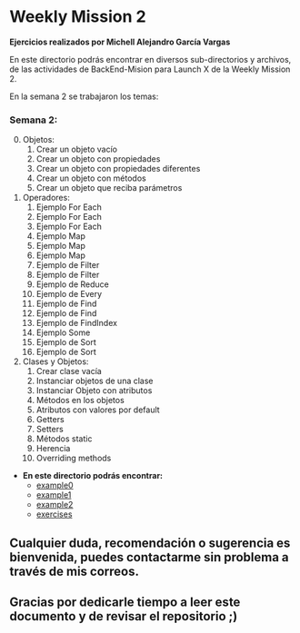 # Weekly Mission 2

**Ejercicios realizados por Michell Alejandro García Vargas**

En este directorio podrás encontrar en diversos sub-directorios y archivos, de las actividades de BackEnd-Mision para Launch X de la Weekly Mission 2.

En la semana 2 se trabajaron los temas:

### Semana 2:
0. Objetos:
    1. Crear un objeto vacío
    2. Crear un objeto con propiedades
    3. Crear un objeto con propiedades diferentes
    4. Crear un objeto con métodos
    5. Crear un objeto que reciba parámetros
1. Operadores:
    1. Ejemplo For Each
    2. Ejemplo For Each
    3. Ejemplo For Each
    4. Ejemplo Map
    5. Ejemplo Map
    6. Ejemplo Map
    7. Ejemplo de Filter
    8. Ejemplo de Filter
    9. Ejemplo de Reduce
    10. Ejemplo de Every
    11. Ejemplo de Find
    12. Ejemplo de Find
    13. Ejemplo de FindIndex
    14. Ejemplo Some
    15. Ejemplo de Sort
    16. Ejemplo de Sort
2. Clases y Objetos:
    1. Crear clase vacía
    2. Instanciar objetos de una clase
    3. Instanciar Objeto con atributos
    4. Métodos en los objetos
    5. Atributos con valores por default
    6. Getters
    7. Setters
    8. Métodos static
    9. Herencia
    10. Overriding methods

- **En este directorio podrás encontrar:**
    - [example0](./example0/)
    - [example1](./example1/)
    - [example2](./example2/)
    - [exercises](./exercises/)

## Cualquier duda, recomendación o sugerencia es bienvenida, puedes contactarme sin problema a través de mis correos.

## Gracias por dedicarle tiempo a leer este documento y de revisar el repositorio ;)
